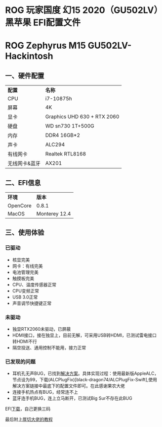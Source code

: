 # ROG 玩家国度 幻15 2020（GU502LV）黑苹果 EFI配置文件
# ROG Zephyrus M15 GU502LV-Hackintosh

## 一、硬件配置

|     |     |
| --- | --- |
| **配置** | **名称** |
| CPU | i7-10875h |
| 屏幕  | 4K  |
| 显卡  | Graphics UHD 630 + RTX 2060 |
| 硬盘  | WD sn730 1T+500G |
| 内存  | DDR4 16GB*2 |
| 声卡  | ALC294 |
| 有线网卡 | Realtek RTL8168 |
| 无线网卡&蓝牙 | AX201 |

## 二、EFI信息

|     |     |
| --- | --- |
| **环境** | **版本** |
| OpenCore | 0.8.1 |
| MacOS | Monterey 12.4 |
## 三、使用体验
### 已驱动
- 核显完美
- 网卡：有线完美
- 电池管理完美
- 触摸板完美
- CPU、温度传感器正常
- CPU变频正常
- USB 3.0正常
- 声音调节快捷键正常
### 未驱动
- 独显RTX2060未驱动，已屏蔽
- HDMI接口，接在独显上，目前无解，可采用USB转HDMI，已测试雷电接口转HDMI不行
- 隔空投送、通用控制不能用，接力正常
### 已发现的问题
- 耳机孔无声BUG，已找到[解决方案](https://www.jianshu.com/p/19e5c321a842)。具体实现过程：使用最新版AppleALC，节点设为99，下载(ALCPlugFix)[black-dragon74/ALCPlugFix-Swift],使用解决方案链接中最底下的配置文件即可。在此感谢果农大佬
- 连接手机热点有BUG，经常连不上
- 蓝牙连手机BUG，连上立马断开，已测试Big Sur不存在此BUG

EFI[下载](https://github.com/xiaoheiwu123/ROG-Zephyrus-M15-GU502LV-Hackintosh/releases/tag/EFI)，自己更换三码

最后附上[厚切大佬的教程](https://zhuanlan.zhihu.com/p/347899851)
